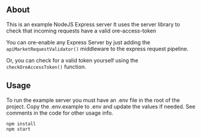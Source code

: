 ## About

This is an example NodeJS Express server 
It uses the server library to check that incoming requests have a valid ore-access-token

You can ore-enable any Express Server by just adding the `apiMarketRequestValidator()` middleware to the express request pipeline.

Or, you can check for a valid token yourself using the `checkOreAccessToken()` function.

## Usage

To run the example server you must have an .env file in the root of the project. 
Copy the .env.example to .env and update the values if needed.
See comments in the code for other usage info.

```
npm install
npm start
```
